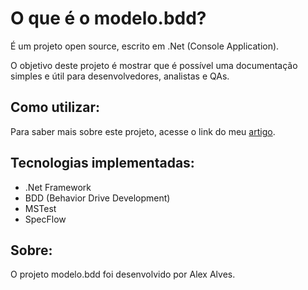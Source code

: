 # O que é o modelo.bdd?
É um projeto open source, escrito em .Net (Console Application).

O objetivo deste projeto é mostrar que é possível uma documentação simples e útil para desenvolvedores, analistas e QAs.

## Como utilizar:
Para saber mais sobre este projeto, acesse o link do meu [artigo](https://medium.com/@alexalves_85598/utilizando-bdd-com-net-b566d29b7175).

## Tecnologias  implementadas:
* .Net Framework
* BDD (Behavior Drive Development)
* MSTest
* SpecFlow

## Sobre:
O projeto modelo.bdd foi desenvolvido por Alex Alves.